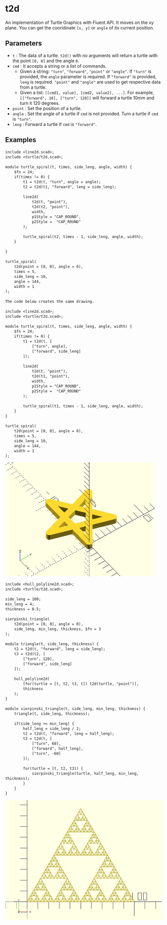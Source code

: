 # t2d

An implementation of Turtle Graphics with Fluent API. It moves on the xy plane. You can get the cooridinate `[x, y]` or `angle` of its current position. 

## Parameters

- `t` : The data of a turtle. `t2d()` with no arguments will return a turtle with the point `[0, 0]` and the angle `0`.
- `cmd` : It accepts a string or a list of commands. 
    - Given a string: `"turn"`, `"forward"`, `"point"` or `"angle"`. If `"turn"` is provided, the `angle` parameter is required. If `"forward"` is provided, `leng` is required. `"point"` and `"angle"` are used to get respective data from a turtle.
    - Given a list: `[[cmd1, value], [cmd2, value2], ...]`. For example, `[["forward", 10], ["turn", 120]]` will forward a turtle 10mm and turn it 120 degrees. 
- `point` : Set the position of a turtle. 
- `angle` : Set the angle of a turtle if `cmd` is not provided. Turn a turtle if `cmd` is `"turn"`. 
- `leng` : Forward a turtle if `cmd` is `"forward"`.

## Examples
	    
	include <line2d.scad>;
	include <turtle/t2d.scad>;
	
	module turtle_spiral(t, times, side_leng, angle, width) {
	    $fn = 24;
	    if(times != 0) {
	        t1 = t2d(t, "turn", angle = angle);
	        t2 = t2d(t1, "forward", leng = side_leng);
	
	        line2d(
	            t2d(t, "point"),
	            t2d(t2, "point"),
	            width,
	            p1Style = "CAP_ROUND", 
	            p2Style =  "CAP_ROUND"
	        );
	
	        turtle_spiral(t2, times - 1, side_leng, angle, width);
	    }
	
	}
	
	turtle_spiral(
	    t2d(point = [0, 0], angle = 0), 
	    times = 5, 
	    side_leng = 10, 
	    angle = 144, 
	    width = 1
	);

	The code below creates the same drawing.

	include <line2d.scad>;
	include <turtle/t2d.scad>;

	module turtle_spiral(t, times, side_leng, angle, width) {
		$fn = 24;
		if(times != 0) {
			t1 = t2d(t, [
				["turn", angle],
				["forward", side_leng]
			]);
			
			line2d(
				t2d(t, "point"),
				t2d(t1, "point"),
				width,
				p1Style = "CAP_ROUND", 
				p2Style =  "CAP_ROUND"
			);

			turtle_spiral(t1, times - 1, side_leng, angle, width);
		}
	}

	turtle_spiral(
		t2d(point = [0, 0], angle = 0), 
		times = 5, 
		side_leng = 10, 
		angle = 144, 
		width = 1
	);	 

![t2d](images/lib2-t2d-1.JPG)
	
	include <hull_polyline2d.scad>;
	include <turtle/t2d.scad>;
	
	side_leng = 100;
	min_leng = 4;
	thickness = 0.5; 
	
	sierpinski_triangle(
	    t2d(point = [0, 0], angle = 0),
	    side_leng, min_leng, thickness, $fn = 3
	);
	
	module triangle(t, side_leng, thickness) {    
	    t2 = t2d(t, "forward", leng = side_leng);
	    t3 = t2d(t2, [
	        ["turn", 120],
	        ["forward", side_leng]
	    ]);
	
	    hull_polyline2d(
	        [for(turtle = [t, t2, t3, t]) t2d(turtle, "point")], 
	        thickness
	    );
	}
	
	module sierpinski_triangle(t, side_leng, min_leng, thickness) {
	    triangle(t, side_leng, thickness);
	
	    if(side_leng >= min_leng) { 
	        half_leng = side_leng / 2;
	        t2 = t2d(t, "forward", leng = half_leng); 
	        t3 = t2d(t, [
	            ["turn", 60],
	            ["forward", half_leng],
	            ["turn", -60]
	        ]);

	        for(turtle = [t, t2, t3]) {
	            sierpinski_triangle(turtle, half_leng, min_leng, thickness);
	        }
	    }
	}

![t2d](images/lib2-t2d-2.JPG)
